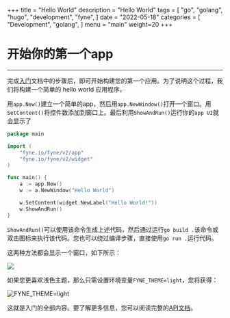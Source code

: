 +++
title = "Hello World"
description = "Hello World"
tags = [
    "go",
    "golang",
    "hugo",
    "development",
    "fyne",
]
date = "2022-05-18"
categories = [
    "Development",
    "golang",
]
menu = "main"
weight=20
+++


# 开始你的第一个app
---

完成[入门](/docs/started/introduction/)文档中的步骤后，即可开始构建您的第一个应用。为了说明这个过程，我们将构建一个简单的 hello world 应用程序。

用`app.New()`建立一个简单的app，然后用`app.NewWindow()`打开一个窗口。用`SetContent()`将控件数添加到窗口上。最后利用`ShowAndRun()`运行你的`app UI`就会显示了


```go
package main

import (
	"fyne.io/fyne/v2/app"
	"fyne.io/fyne/v2/widget"
)

func main() {
	a := app.New()
	w := a.NewWindow("Hello World")

	w.SetContent(widget.NewLabel("Hello World!"))
	w.ShowAndRun()
}
```
`ShowAndRun()`可以使用该命令生成上述代码，然后通过运行`go build .`该命令或双击图标来执行该代码。您也可以绕过编译步骤，直接使用`go run .`运行代码。

这两种方法都会显示一个窗口，如下所示：

![](/mk_img/helloword-26-847-1.png)  


如果您更喜欢浅色主题，那么只需设置环境变量`FYNE_THEME=light`，您将获得：

![FYNE_THEME=light](/mk_img/helloword-28-876-4.png)  

这就是入门的全部内容。要了解更多信息，您可以阅读完整的[API文档](https://darcybook.github.io/docs/api/)。


